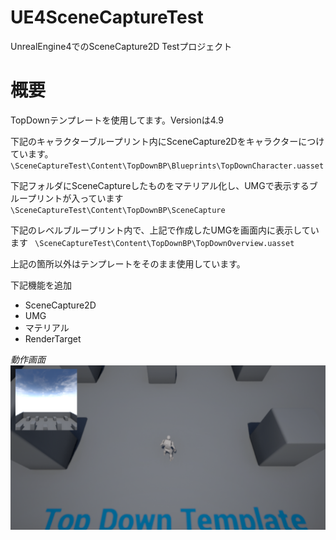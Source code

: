 # UE4SceneCaptureTest
UnrealEngine4でのSceneCapture2D Testプロジェクト
# 概要
TopDownテンプレートを使用してます。Versionは4.9

下記のキャラクターブループリント内にSceneCapture2Dをキャラクターにつけています。
` \SceneCaptureTest\Content\TopDownBP\Blueprints\TopDownCharacter.uasset`

下記フォルダにSceneCaptureしたものをマテリアル化し、UMGで表示するブループリントが入っています
` \SceneCaptureTest\Content\TopDownBP\SceneCapture`

下記のレベルブループリント内で、上記で作成したUMGを画面内に表示しています
` \SceneCaptureTest\Content\TopDownBP\TopDownOverview.uasset`

上記の箇所以外はテンプレートをそのまま使用しています。

下記機能を追加

* SceneCapture2D
* UMG
* マテリアル
* RenderTarget

*動作画面*
![画面](/SceneCaptureTest.png)

